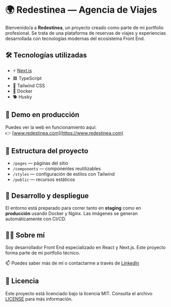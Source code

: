 # 🌍 Redestinea — Agencia de Viajes

Bienvenido/a a **Redestinea**, un proyecto creado como parte de mi portfolio profesional. Se trata de una plataforma de reservas de viajes y experiencias desarrollada con tecnologías modernas del ecosistema Front End.

## 🛠️ Tecnologías utilizadas

- ⚡ [Next.js](https://nextjs.org/)
- 🟦 TypeScript
- 🎨 Tailwind CSS
- 🐳 Docker
- 🐕 Husky

## 🚀 Demo en producción

Puedes ver la web en funcionamiento aquí:  
👉 [www.redestinea.com](https://www.redestinea.com)

## 📂 Estructura del proyecto

- `/pages` — páginas del sitio
- `/components` — componentes reutilizables
- `/styles` — configuración de estilos con Tailwind
- `/public` — recursos estáticos

## 🧪 Desarrollo y despliegue

El entorno está preparado para correr tanto en **staging** como en **producción** usando Docker y Nginx. Las imágenes se generan automáticamente con CI/CD.

## 🧑‍💼 Sobre mí

Soy desarrollador Front End especializado en React y Next.js. Este proyecto forma parte de mi portfolio técnico.

📫 Puedes saber más de mí o contactarme a través de [LinkedIn](https://www.linkedin.com/in/josanfersal/)

## 📝 Licencia

Este proyecto está licenciado bajo la licencia MIT. Consulta el archivo [LICENSE](./LICENSE) para más información.
